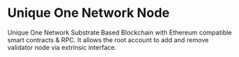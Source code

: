 # Unique One Network Node
Unique One Network Substrate Based Blockchain with Ethereum compatible smart contracts & RPC. It allows the root account to add and remove validator node via extrinsic interface.
